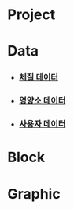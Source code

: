 # Project

# Data

- ### [체질 데이터](https://github.com/hbyul35/Capstone-Design/tree/main/Data/BodyData)

- ### [영양소 데이터](https://github.com/hbyul35/Capstone-Design/blob/main/Data/nutrientData.cpp)

- ### [사용자 데이터](https://github.com/hbyul35/Capstone-Design/tree/main/Data/InformationData)

# Block

# Graphic

